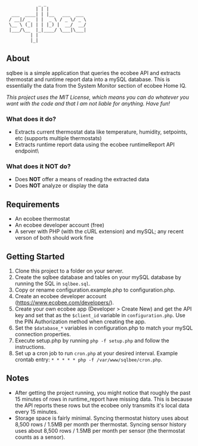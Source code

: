                 _ _
               | | |
      ___  ____| | |__   ___  ___
     / __|/ _  | |  _ \ / _ \/ _ \
     \__ \ (_| | | |_) |  __/  __/
     |___/\__  |_|____/ \___|\___|
             | |
             |_|

## About
sqlbee is a simple application that queries the ecobee API and extracts thermostat and runtime report data into a mySQL database. This is essentially the data from the System Monitor section of ecobee Home IQ.

_This project uses the MIT License, which means you can do whatever you want with the code and that I am not liable for anything. Have fun!_

### What does it do?
- Extracts current thermostat data like temperature, humidity, setpoints, etc (supports multiple thermostats)
- Extracts runtime report data using the ecobee runtimeReport API endpoint\

### What does it NOT do?
- Does **NOT** offer a means of reading the extracted data
- Does **NOT** analyze or display the data

## Requirements
- An ecobee thermostat
- An ecobee developer account (free)
- A server with PHP (with the cURL extension) and mySQL; any recent verson of both should work fine

## Getting Started
1. Clone this project to a folder on your server.
2. Create the sqlbee database and tables on your mySQL database by running the SQL in `sqlbee.sql`.
3. Copy or rename configuration.example.php to configuration.php.
4. Create an ecobee developer account (https://www.ecobee.com/developers/).
5. Create your own ecobee app (Developer > Create New) and get the API key and set that as the `$client_id` variable in `configuration.php`. Use the PIN Authorization method when creating the app.
6. Set the `$database_*` variables in configuration.php to match your mySQL connection properties.
7. Execute setup.php by running `php -f setup.php` and follow the instructions.
8. Set up a cron job to run `cron.php` at your desired interval. Example crontab entry: `* * * * * php -f /var/www/sqlbee/cron.php`.

## Notes
- After getting the project running, you might notice that roughly the past 15 minutes of rows in runtime_report have missing data. This is because the API reports these rows but the ecobee only transmits it's local data every 15 minutes.
- Storage space is fairly minimal. Syncing thermostat history uses about 8,500 rows / 1.5MB per month per thermostat. Syncing sensor history uses about 8,500 rows / 1.5MB per month per sensor (the thermostat counts as a sensor).
